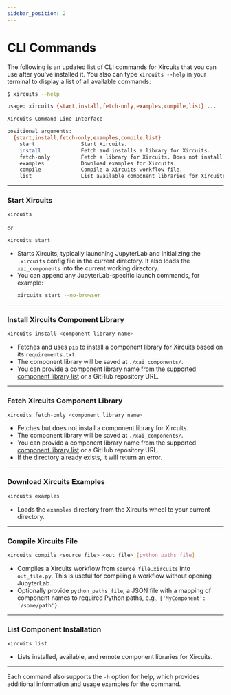 ```yaml
---
sidebar_position: 2
---
```


# CLI Commands

The following is an updated list of CLI commands for Xircuits that you can use after you've installed it. You also can type `xircuits --help` in your terminal to display a list of all available commands:

```bash
$ xircuits --help

usage: xircuits {start,install,fetch-only,examples,compile,list} ...

Xircuits Command Line Interface

positional arguments:
  {start,install,fetch-only,examples,compile,list}
    start               Start Xircuits.
    install             Fetch and installs a library for Xircuits.
    fetch-only          Fetch a library for Xircuits. Does not install.
    examples            Download examples for Xircuits.
    compile             Compile a Xircuits workflow file.
    list                List available component libraries for Xircuits.
```

---

### Start Xircuits
```bash
xircuits
```
or 
```bash
xircuits start
```
- Starts Xircuits, typically launching JupyterLab and initializing the `.xircuits` config file in the current directory. It also loads the `xai_components` into the current working directory.
- You can append any JupyterLab-specific launch commands, for example:
    ```bash
    xircuits start --no-browser
    ```

---

### Install Xircuits Component Library
```bash
xircuits install <component library name>
```
- Fetches and uses `pip` to install a component library for Xircuits based on its `requirements.txt`.
- The component library will be saved at `./xai_components/`.
- You can provide a component library name from the supported [component library list](https://github.com/XpressAI/xircuits/tree/master/xai_components) or a GitHub repository URL.

---

### Fetch Xircuits Component Library
```bash
xircuits fetch-only <component library name>
```
- Fetches but does not install a component library for Xircuits.
- The component library will be saved at `./xai_components/`.
- You can provide a component library name from the supported [component library list](https://github.com/XpressAI/xircuits/tree/master/xai_components) or a GitHub repository URL. 
- If the directory already exists, it will return an error.

---

### Download Xircuits Examples
```bash
xircuits examples
```
- Loads the `examples` directory from the Xircuits wheel to your current directory.

---

### Compile Xircuits File
```bash
xircuits compile <source_file> <out_file> [python_paths_file]
```
- Compiles a Xircuits workflow from `source_file.xircuits` into `out_file.py`. This is useful for compiling a workflow without opening JupyterLab.
- Optionally provide `python_paths_file`, a JSON file with a mapping of component names to required Python paths, e.g., `{'MyComponent': '/some/path'}`.

---

### List Component Installation 
```bash
xircuits list
```
- Lists installed, available, and remote component libraries for Xircuits.

---

Each command also supports the `-h` option for help, which provides additional information and usage examples for the command.